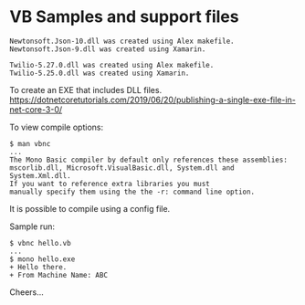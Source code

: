 # VB Samples and support files

````
Newtonsoft.Json-10.dll was created using Alex makefile.
Newtonsoft.Json-9.dll was created using Xamarin.

Twilio-5.27.0.dll was created using Alex makefile.
Twilio-5.25.0.dll was created using Xamarin.
````

To create an EXE that includes DLL files.
https://dotnetcoretutorials.com/2019/06/20/publishing-a-single-exe-file-in-net-core-3-0/

To view compile options:
````
$ man vbnc
...
The Mono Basic compiler by default only references these assemblies: 
mscorlib.dll, Microsoft.VisualBasic.dll, System.dll and System.Xml.dll.
If you want to reference extra libraries you must
manually specify them using the the -r: command line option.
````
It is possible to compile using a config file.

Sample run:
````
$ vbnc hello.vb
...
$ mono hello.exe 
+ Hello there.
+ From Machine Name: ABC
````

Cheers...